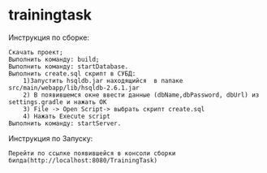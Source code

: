 # trainingtask

Инструкция по сборке:

    Скачать проект;
    Выполнить команду: build;
    Выполнить команду: startDatabase.
    Выполнить create.sql скрипт в СУБД:
        1)Запустить hsqldb.jar находящийся  в папаке src/main/webapp/lib/hsqldb-2.6.1.jar
        2) В появившемся окне ввести данные (dbName,dbPassword, dbUrl) из  settings.gradle и нажать OK
        3) File -> Open Script-> выбрать скрипт create.sql
        4) Нажать Execute script
    Выполнить команду: startServer.
Инструкция по Запуску:
    
    Перейти по ссылке появившейся в консоли сборки билда(http://localhost:8080/TrainingTask)
